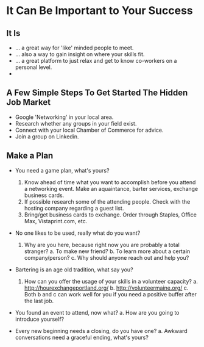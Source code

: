 <!-- TITLE: Networking -->
<!-- SUBTITLE: The process of meeting new people in a business or social context. -->

# It Can Be Important to Your Success

##  It Is 
-  ... a great way for 'like' minded people to meet.
-  ... also a way to gain insight on where your skills fit.
-  ... a great platform to just relax and get to know co-workers on a personal level.
-  

## A Few Simple Steps To Get Started **The Hidden Job Market**
- Google 'Networking' in your local area.
- Research whether any groups in your field exist.
- Connect with your local Chamber of Commerce for advice.
- Join a group on Linkedin.

## Make a Plan
- You need a game plan, what's yours?
  1.  Know ahead of time what you want to accomplish before you attend a networking event.
       Make an aquaintance, barter services, exchange business cards.
  2.  If possible research some of the attending people.
       Check with the hosting company regarding a guest list.
  3.  Bring/get business cards to exchange.
       Order through Staples, Office Max, Vistaprint.com, etc.
	
- No one likes to be used, really what do you want?
  1.  Why are  you here, because right now  you are probably a total stranger? 
				a. To  make new friend? 
				b. To learn more about a certain company/person?
				c. Why should anyone reach out and help you?
				
- Bartering is an age old tradition, what say you?
   1.  How can you offer the usage of your skills in a volunteer capacity?
					a.  http://hourexchangeportland.org/
					b.  http://volunteermaine.org/ 
					c.  Both b and c can work well for you if you need a positive buffer after the last job.
					
- You found an event to attend, now what?
					a.  How are you going to introduce yourself?
					
- Every new beginning needs a closing, do you have one?
				a.  Awkward conversations need a graceful ending, what's yours?
				



